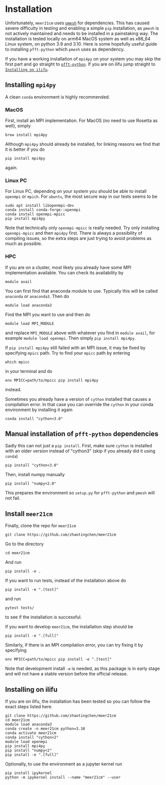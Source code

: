 # Installation

Unfortunately, `meer21cm` uses [`pmesh`](https://github.com/rainwoodman/pmesh) for dependencies. This has caused severe difficulty in testing and enabling a simple `pip` installation, as `pmesh` is not actively maintained and needs to be installed in a painstaking way. The installation is tested locally on arm64 MacOS system as well as x86_64 Linux system, on python 3.9 and 3.10. Here is some hopefully useful guide to installing `pfft-python` which `pmesh` uses as dependency.

If you have a working installation of `mpi4py` on your system you may skip the first part and go straight to [`pfft-python`](#pfft). If you are on ilifu jump straight to [`Installing on ilifu`](#ilifu).

## Installing `mpi4py`
A clean `conda` environment is highly recommended.


### MacOS
First, install an MPI implementation. For MacOS (no need to use Rosetta as well), simply
```
brew install mpi4py
```

Although `mpi4py` should already be installed, for linking reasons we find that it is better if you do
```
pip install mpi4py
```
again.

### Linux PC
For Linux PC, depending on your system you should be able to install `openmpi` or `mpich`. For `ubuntu`, the most secure way in our tests seems to be

```
sudo apt install libopenmpi-dev
conda install conda-forge::openmpi
conda install openmpi-mpicc
pip install mpi4py
```

Note that technically only `openmpi-mpicc` is really needed. Try only installing `openmpi-mpicc` and then `mpi4py` first. There is always a possibility of compiling issues, so the extra steps are just trying to avoid problems as much as possible.

### HPC
If you are on a cluster, most likely you already have some MPI implementation available. You can check its availability by
```
module avail
```
You can first find that anaconda module to use. Typically this will be called `anaconda` or `anaconda3`.
Then do
```
module load anaconda3
```

Find the MPI you want to use and then do
```
module load MPI_MODULE
```
and replace `MPI_MODULE` above with whatever you find in `module avail`, for example `module load openmpi`. Then simply `pip install mpi4py`.

If `pip install mpi4py` still failed with an MPI issue, it may be fixed by specifying `mpicc` path. Try to find your `mpicc` path by entering
```
which mpicc
```
in your terminal and do
```
env MPICC=path/to/mpicc pip install mpi4py
```
instead.

Sometimes you already have a version of `cython` installed that causes a compilation error. In that case you can override the `cython` in your conda environment by installing it again
```
conda install "cython<3.0"
```


## Manual installation of `pfft-python` dependencies
<a name="pfft"></a>
Sadly this can not just a `pip install`. First, make sure `cython` is installed with an older version instead of "cython3" (skip if you already did it using `conda`)

```
pip install "cython<3.0"
```
Then, install numpy manually
```
pip install "numpy<2.0"
```

This prepares the environment so `setup.py` for `pfft-python` and `pmesh` will not fail.

## Install `meer21cm`
Finally, clone the repo for `meer21cm`
```
git clone https://github.com/zhaotingchen/meer21cm
```

Go to the directory
```
cd meer21cm
```

And run
```
pip install -e .
```

If you want to run tests, instead of the installation above do
```
pip install -e ".[test]"
```

and run
```
pytest tests/
```
to see if the installation is successful.

If you want to develop `meer21cm`, the installation step should be
```
pip install -e ".[full]"
```

Similarly, if there is an MPI compilation error, you can try fixing it by specifying

```
env MPICC=path/to/mpicc pip install -e ".[test]"
```

Note that development install `-e` is needed, as this package is in early stage and will not have a stable version before the official release.

## Installing on ilifu
<a name="ilifu"></a>
If you are on ilifu, the installation has been tested so you can follow the exact steps listed here.

```
git clone https://github.com/zhaotingchen/meer21cm
cd meer21cm
module load anaconda3
conda create -n meer21cm python=3.10
conda activate meer21cm
conda install "cython<2"
module load openmpi
pip install mpi4py
pip install "numpy<2"
pip install -e ".[full]"
```

Optionally, to use the environment as a jupyter kernel run
```
pip install ipykernel
python -m ipykernel install --name "meer21cm" --user
```
